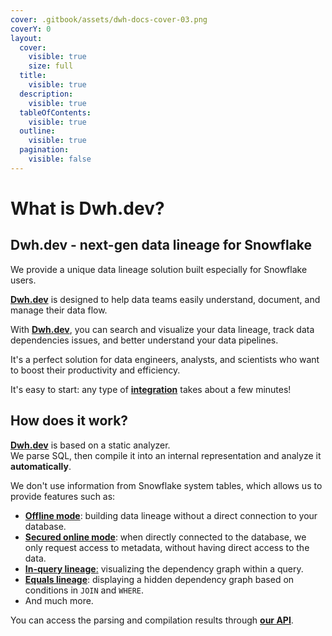 ```yaml
---
cover: .gitbook/assets/dwh-docs-cover-03.png
coverY: 0
layout:
  cover:
    visible: true
    size: full
  title:
    visible: true
  description:
    visible: true
  tableOfContents:
    visible: true
  outline:
    visible: true
  pagination:
    visible: false
---
```


# What is Dwh.dev?

## **Dwh.dev - next-gen data lineage for Snowflake**

We provide a unique data lineage solution built especially for Snowflake users.&#x20;

[**Dwh.dev**](https://dwh.dev) is designed to help data teams easily understand, document, and manage their data flow.

With [**Dwh.dev**](https://dwh.dev), you can search and visualize your data lineage, track data dependencies issues, and better understand your data pipelines.&#x20;

It's a perfect solution for data engineers, analysts, and scientists who want to boost their productivity and efficiency.

It's easy to start: any type of [**integration**](integrations/) takes about a few minutes!

## **How does it work?**

[**Dwh.dev**](https://dwh.dev) is based on a static analyzer.\
We parse SQL, then compile it into an internal representation and analyze it **automatically**.

We don't use information from Snowflake system tables, which allows us to provide features such as:

* [**Offline mode**](integrations/snowflake/offline-mode.md): building data lineage without a direct connection to your database.
* [**Secured online mode**](integrations/snowflake/secured-online-mode.md): when directly connected to the database, we only request access to metadata, without having direct access to the data.
* [**In-query lineage**:](features/data-lineage/in-query-lineage.md) visualizing the dependency graph within a query.
* [**Equals lineage**](features/data-lineage/equals-column-lineage.md): displaying a hidden dependency graph based on conditions in `JOIN` and `WHERE`.
* And much more.

You can access the parsing and compilation results through [**our API**](integrations/api.md).

